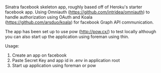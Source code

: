 Sinatra facebook skeleton app, roughly based off of Heroku's starter
facebook app.  Using Omniauth (https://github.com/intridea/omniauth) to
handle authorization using OAuth and Koala (https://github.com/arsduo/koala)
for facebook Graph API communication.

The app has been set up to use pow (http://pow.cx/) to test locally
although you can also start up the application using foreman using thin.


Usage:

1. Create an app on facebook 
2. Paste Secret Key and app id in .env in application root
3. Start up application using foreman or pow


